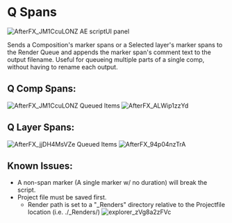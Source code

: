 # Q Spans

![AfterFX_JM1CcuLONZ](https://github.com/h3llolovely/Q_Spans/assets/101287022/8865453c-d654-43bd-85f6-03c5879fea09)
AE scriptUI panel

Sends a Composition's marker spans or a Selected layer's marker spans to the Render Queue and appends the marker span's comment text to the output filename.
Useful for queueing multiple parts of a single comp, without having to rename each output.

Q Comp Spans:
---------------
![AfterFX_JM1CcuLONZ](https://github.com/h3llolovely/Q_Spans/assets/101287022/8e689506-e5f6-46d9-affb-f6465aa9bec7)
Queued Items
![AfterFX_ALWip1zzYd](https://github.com/h3llolovely/Q_Spans/assets/101287022/84f30f42-bd8f-4a5b-991f-489ee57cccf7)

Q Layer Spans:
---------------
![AfterFX_jjDH4MsVZe](https://github.com/h3llolovely/Q_Spans/assets/101287022/08a15a47-2d2a-4880-9a53-0b5b4db3c72d)
Queued Items
![AfterFX_94p04nzTrA](https://github.com/h3llolovely/Q_Spans/assets/101287022/3bc717a5-8057-4a3e-b4b5-868d97a5a592)

Known Issues:
---------------
- A non-span marker (A single marker w/ no duration) will break the script.
- Project file must be saved first.
  - Render path is set to a "_Renders" directory relative to the Projectfile location (i.e. ./_Renders/)
![explorer_zVg8a2zFVc](https://github.com/h3llolovely/Q_Spans/assets/101287022/8f49b2b2-c3f6-49f3-ace6-c36ef3a46882)
